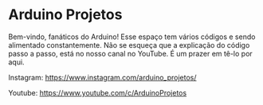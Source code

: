 # Arduino Projetos
Bem-vindo, fanáticos do Arduino! Esse espaço tem vários códigos e sendo alimentado constantemente. Não se esqueça que a explicação do código passo a passo, está no nosso canal no YouTube. É um prazer em tê-lo por aqui. 

Instagram: https://www.instagram.com/arduino_projetos/

Youtube: https://www.youtube.com/c/ArduinoProjetos
